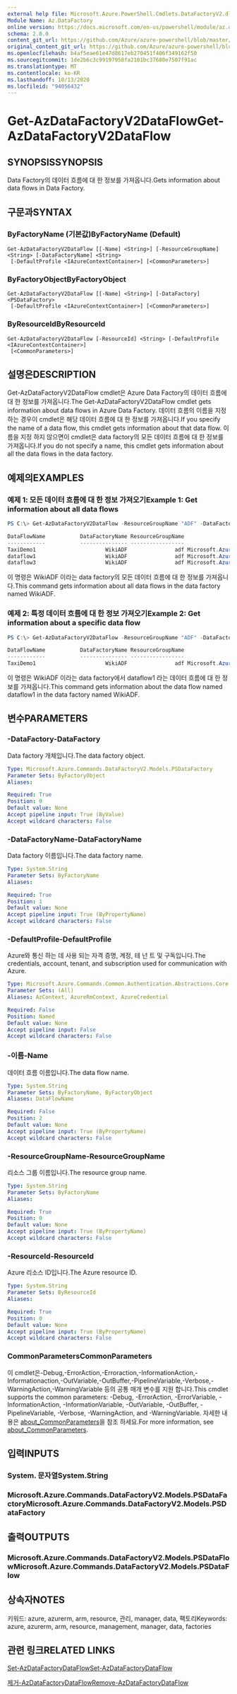 ```yaml
---
external help file: Microsoft.Azure.PowerShell.Cmdlets.DataFactoryV2.dll-Help.xml
Module Name: Az.DataFactory
online version: https://docs.microsoft.com/en-us/powershell/module/az.datafactory/get-azdatafactoryv2dataflow
schema: 2.0.0
content_git_url: https://github.com/Azure/azure-powershell/blob/master/src/DataFactory/DataFactoryV2/help/Get-AzDataFactoryV2DataFlow.md
original_content_git_url: https://github.com/Azure/azure-powershell/blob/master/src/DataFactory/DataFactoryV2/help/Get-AzDataFactoryV2DataFlow.md
ms.openlocfilehash: b4af5eae61e47d8617eb270451f406f349162f50
ms.sourcegitcommit: 1de2b6c3c99197958fa2101bc37680e7507f91ac
ms.translationtype: MT
ms.contentlocale: ko-KR
ms.lasthandoff: 10/13/2020
ms.locfileid: "94056432"
---
```

# <span data-ttu-id="5b048-101">Get-AzDataFactoryV2DataFlow</span><span class="sxs-lookup"><span data-stu-id="5b048-101">Get-AzDataFactoryV2DataFlow</span></span>

## <span data-ttu-id="5b048-102">SYNOPSIS</span><span class="sxs-lookup"><span data-stu-id="5b048-102">SYNOPSIS</span></span>
<span data-ttu-id="5b048-103">Data Factory의 데이터 흐름에 대 한 정보를 가져옵니다.</span><span class="sxs-lookup"><span data-stu-id="5b048-103">Gets information about data flows in Data Factory.</span></span>

## <span data-ttu-id="5b048-104">구문과</span><span class="sxs-lookup"><span data-stu-id="5b048-104">SYNTAX</span></span>

### <span data-ttu-id="5b048-105">ByFactoryName (기본값)</span><span class="sxs-lookup"><span data-stu-id="5b048-105">ByFactoryName (Default)</span></span>
```
Get-AzDataFactoryV2DataFlow [[-Name] <String>] [-ResourceGroupName] <String> [-DataFactoryName] <String>
 [-DefaultProfile <IAzureContextContainer>] [<CommonParameters>]
```

### <span data-ttu-id="5b048-106">ByFactoryObject</span><span class="sxs-lookup"><span data-stu-id="5b048-106">ByFactoryObject</span></span>
```
Get-AzDataFactoryV2DataFlow [[-Name] <String>] [-DataFactory] <PSDataFactory>
 [-DefaultProfile <IAzureContextContainer>] [<CommonParameters>]
```

### <span data-ttu-id="5b048-107">ByResourceId</span><span class="sxs-lookup"><span data-stu-id="5b048-107">ByResourceId</span></span>
```
Get-AzDataFactoryV2DataFlow [-ResourceId] <String> [-DefaultProfile <IAzureContextContainer>]
 [<CommonParameters>]
```

## <span data-ttu-id="5b048-108">설명은</span><span class="sxs-lookup"><span data-stu-id="5b048-108">DESCRIPTION</span></span>
<span data-ttu-id="5b048-109">Get-AzDataFactoryV2DataFlow cmdlet은 Azure Data Factory의 데이터 흐름에 대 한 정보를 가져옵니다.</span><span class="sxs-lookup"><span data-stu-id="5b048-109">The Get-AzDataFactoryV2DataFlow cmdlet gets information about data flows in Azure Data Factory.</span></span>
<span data-ttu-id="5b048-110">데이터 흐름의 이름을 지정 하는 경우이 cmdlet은 해당 데이터 흐름에 대 한 정보를 가져옵니다.</span><span class="sxs-lookup"><span data-stu-id="5b048-110">If you specify the name of a data flow, this cmdlet gets information about that data flow.</span></span>
<span data-ttu-id="5b048-111">이름을 지정 하지 않으면이 cmdlet은 data factory의 모든 데이터 흐름에 대 한 정보를 가져옵니다.</span><span class="sxs-lookup"><span data-stu-id="5b048-111">If you do not specify a name, this cmdlet gets information about all the data flows in the data factory.</span></span>

## <span data-ttu-id="5b048-112">예제의</span><span class="sxs-lookup"><span data-stu-id="5b048-112">EXAMPLES</span></span>
### <span data-ttu-id="5b048-113">예제 1: 모든 데이터 흐름에 대 한 정보 가져오기</span><span class="sxs-lookup"><span data-stu-id="5b048-113">Example 1: Get information about all data flows</span></span>
```powershell
PS C:\> Get-AzDataFactoryV2DataFlow -ResourceGroupName "ADF" -DataFactoryName "WikiADF"

DataFlowName           DataFactoryName ResourceGroupName                                                    Properties
------------           --------------- -----------------                                                    ----------
TaxiDemo1                      WikiADF               adf Microsoft.Azure.Management.DataFactory.Models.MappingDataFlow
dataflow1                      WikiADF               adf Microsoft.Azure.Management.DataFactory.Models.MappingDataFlow
dataflow3                      WikiADF               adf Microsoft.Azure.Management.DataFactory.Models.MappingDataFlow
```

<span data-ttu-id="5b048-114">이 명령은 WikiADF 이라는 data factory의 모든 데이터 흐름에 대 한 정보를 가져옵니다.</span><span class="sxs-lookup"><span data-stu-id="5b048-114">This command gets information about all data flows in the data factory named WikiADF.</span></span>

### <span data-ttu-id="5b048-115">예제 2: 특정 데이터 흐름에 대 한 정보 가져오기</span><span class="sxs-lookup"><span data-stu-id="5b048-115">Example 2: Get information about a specific data flow</span></span>
```powershell
PS C:\> Get-AzDataFactoryV2DataFlow -ResourceGroupName "ADF" -DataFactoryName "WikiADF" -Name "dataflow1"

DataFlowName           DataFactoryName ResourceGroupName                                                    Properties
------------           --------------- -----------------                                                    ----------
TaxiDemo1                      WikiADF               adf Microsoft.Azure.Management.DataFactory.Models.MappingDataFlow
```

<span data-ttu-id="5b048-116">이 명령은 WikiADF 이라는 data factory에서 dataflow1 라는 데이터 흐름에 대 한 정보를 가져옵니다.</span><span class="sxs-lookup"><span data-stu-id="5b048-116">This command gets information about the data flow named dataflow1 in the data factory named WikiADF.</span></span>

## <span data-ttu-id="5b048-117">변수</span><span class="sxs-lookup"><span data-stu-id="5b048-117">PARAMETERS</span></span>

### <span data-ttu-id="5b048-118">-DataFactory</span><span class="sxs-lookup"><span data-stu-id="5b048-118">-DataFactory</span></span>
<span data-ttu-id="5b048-119">Data factory 개체입니다.</span><span class="sxs-lookup"><span data-stu-id="5b048-119">The data factory object.</span></span>

```yaml
Type: Microsoft.Azure.Commands.DataFactoryV2.Models.PSDataFactory
Parameter Sets: ByFactoryObject
Aliases:

Required: True
Position: 0
Default value: None
Accept pipeline input: True (ByValue)
Accept wildcard characters: False
```

### <span data-ttu-id="5b048-120">-DataFactoryName</span><span class="sxs-lookup"><span data-stu-id="5b048-120">-DataFactoryName</span></span>
<span data-ttu-id="5b048-121">Data factory 이름입니다.</span><span class="sxs-lookup"><span data-stu-id="5b048-121">The data factory name.</span></span>

```yaml
Type: System.String
Parameter Sets: ByFactoryName
Aliases:

Required: True
Position: 1
Default value: None
Accept pipeline input: True (ByPropertyName)
Accept wildcard characters: False
```

### <span data-ttu-id="5b048-122">-DefaultProfile</span><span class="sxs-lookup"><span data-stu-id="5b048-122">-DefaultProfile</span></span>
<span data-ttu-id="5b048-123">Azure와 통신 하는 데 사용 되는 자격 증명, 계정, 테 넌 트 및 구독입니다.</span><span class="sxs-lookup"><span data-stu-id="5b048-123">The credentials, account, tenant, and subscription used for communication with Azure.</span></span>

```yaml
Type: Microsoft.Azure.Commands.Common.Authentication.Abstractions.Core.IAzureContextContainer
Parameter Sets: (All)
Aliases: AzContext, AzureRmContext, AzureCredential

Required: False
Position: Named
Default value: None
Accept pipeline input: False
Accept wildcard characters: False
```

### <span data-ttu-id="5b048-124">-이름</span><span class="sxs-lookup"><span data-stu-id="5b048-124">-Name</span></span>
<span data-ttu-id="5b048-125">데이터 흐름 이름입니다.</span><span class="sxs-lookup"><span data-stu-id="5b048-125">The data flow name.</span></span>

```yaml
Type: System.String
Parameter Sets: ByFactoryName, ByFactoryObject
Aliases: DataFlowName

Required: False
Position: 2
Default value: None
Accept pipeline input: True (ByPropertyName)
Accept wildcard characters: False
```

### <span data-ttu-id="5b048-126">-ResourceGroupName</span><span class="sxs-lookup"><span data-stu-id="5b048-126">-ResourceGroupName</span></span>
<span data-ttu-id="5b048-127">리소스 그룹 이름입니다.</span><span class="sxs-lookup"><span data-stu-id="5b048-127">The resource group name.</span></span>

```yaml
Type: System.String
Parameter Sets: ByFactoryName
Aliases:

Required: True
Position: 0
Default value: None
Accept pipeline input: True (ByPropertyName)
Accept wildcard characters: False
```

### <span data-ttu-id="5b048-128">-ResourceId</span><span class="sxs-lookup"><span data-stu-id="5b048-128">-ResourceId</span></span>
<span data-ttu-id="5b048-129">Azure 리소스 ID입니다.</span><span class="sxs-lookup"><span data-stu-id="5b048-129">The Azure resource ID.</span></span>

```yaml
Type: System.String
Parameter Sets: ByResourceId
Aliases:

Required: True
Position: 0
Default value: None
Accept pipeline input: True (ByPropertyName)
Accept wildcard characters: False
```

### <span data-ttu-id="5b048-130">CommonParameters</span><span class="sxs-lookup"><span data-stu-id="5b048-130">CommonParameters</span></span>
<span data-ttu-id="5b048-131">이 cmdlet은-Debug,-ErrorAction,-Erroraction,-InformationAction,-Informationaction,-OutVariable,-OutBuffer,-PipelineVariable,-Verbose,-WarningAction,-WarningVariable 등의 공통 매개 변수를 지원 합니다.</span><span class="sxs-lookup"><span data-stu-id="5b048-131">This cmdlet supports the common parameters: -Debug, -ErrorAction, -ErrorVariable, -InformationAction, -InformationVariable, -OutVariable, -OutBuffer, -PipelineVariable, -Verbose, -WarningAction, and -WarningVariable.</span></span> <span data-ttu-id="5b048-132">자세한 내용은 [about_CommonParameters](http://go.microsoft.com/fwlink/?LinkID=113216)을 참조 하세요.</span><span class="sxs-lookup"><span data-stu-id="5b048-132">For more information, see [about_CommonParameters](http://go.microsoft.com/fwlink/?LinkID=113216).</span></span>

## <span data-ttu-id="5b048-133">입력</span><span class="sxs-lookup"><span data-stu-id="5b048-133">INPUTS</span></span>

### <span data-ttu-id="5b048-134">System. 문자열</span><span class="sxs-lookup"><span data-stu-id="5b048-134">System.String</span></span>

### <span data-ttu-id="5b048-135">Microsoft.Azure.Commands.DataFactoryV2.Models.PSDataFactory</span><span class="sxs-lookup"><span data-stu-id="5b048-135">Microsoft.Azure.Commands.DataFactoryV2.Models.PSDataFactory</span></span>

## <span data-ttu-id="5b048-136">출력</span><span class="sxs-lookup"><span data-stu-id="5b048-136">OUTPUTS</span></span>

### <span data-ttu-id="5b048-137">Microsoft.Azure.Commands.DataFactoryV2.Models.PSDataFlow</span><span class="sxs-lookup"><span data-stu-id="5b048-137">Microsoft.Azure.Commands.DataFactoryV2.Models.PSDataFlow</span></span>

## <span data-ttu-id="5b048-138">상속자</span><span class="sxs-lookup"><span data-stu-id="5b048-138">NOTES</span></span>
<span data-ttu-id="5b048-139">키워드: azure, azurerm, arm, resource, 관리, manager, data, 팩토리</span><span class="sxs-lookup"><span data-stu-id="5b048-139">Keywords: azure, azurerm, arm, resource, management, manager, data, factories</span></span>

## <span data-ttu-id="5b048-140">관련 링크</span><span class="sxs-lookup"><span data-stu-id="5b048-140">RELATED LINKS</span></span>

[<span data-ttu-id="5b048-141">Set-AzDataFactoryDataFlow</span><span class="sxs-lookup"><span data-stu-id="5b048-141">Set-AzDataFactoryDataFlow</span></span>](./Set-AzDataFactoryDataFlow.md)

[<span data-ttu-id="5b048-142">제거-AzDataFactoryDataFlow</span><span class="sxs-lookup"><span data-stu-id="5b048-142">Remove-AzDataFactoryDataFlow</span></span>](./Remove-AzDataFactoryDataFlow.md)
